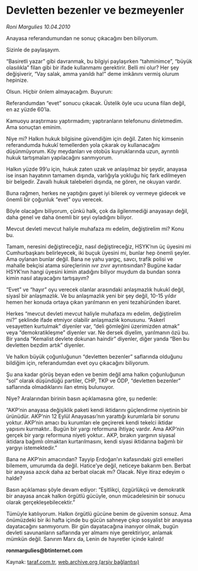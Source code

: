 # Devletten bezenler ve bezmeyenler

*Roni Margulies 10.04.2010*

<div class="yazi"><p>Anayasa referandumundan ne sonuç çıkacağını ben biliyorum.</p>
<p>Sizinle de paylaşayım.</p>
<p>“Basiretli yazar” gibi davranmak, bu bilgiyi paylaşırken “tahminimce”, “büyük olasılıkla” filan gibi bir ifade kullanmamı gerektirir. Belli mi olur? Her şey değişiverir, “Vay salak, amma yanıldı ha!” deme imkânını vermiş olurum hepinize.</p>
<p>Olsun. Hiçbir önlem almayacağım. Buyurun:</p>
<p>Referandumdan “evet” sonucu çıkacak. Üstelik öyle ucu ucuna filan değil, en az yüzde 60’la.</p>
<p>Kamuoyu araştırması yaptırmadım; yaptıranların telefonunu dinletmedim. Ama sonuçtan eminim.</p>
<p>Niye mi? Halkın hukuk bilgisine güvendiğim için değil. Zaten hiç kimsenin referandumda hukukî temellerden yola çıkarak oy kullanacağını düşünmüyorum. Köy meydanları ve otobüs kuyruklarında uzun, ayrıntılı hukuk tartışmaları yapılacağını sanmıyorum.</p>
<p>Halkın yüzde 99’u için, hukuk zaten uzak ve anlaşılmaz bir şeydir, anayasa ise insan hayatının tamamen dışında, varlığıyla yokluğu hiç fark edilmeyen bir belgedir. Zavallı hukuk talebeleri dışında, ne gören, ne okuyan vardır.</p>
<p>Buna rağmen, herkes ne yaptığını gayet iyi bilerek oy vermeye gidecek ve önemli bir çoğunluk “evet” oyu verecek.</p>
<p>Böyle olacağını biliyorum, çünkü halk, çok da ilgilenmediği anayasayı değil, daha genel ve daha önemli bir şeyi oyladığını biliyor.</p>
<p>Mevcut devleti mevcut haliyle muhafaza mı edelim, değiştirelim mi? Konu bu.</p>
<p>Tamam, neresini değiştireceğiz, nasıl değiştireceğiz, HSYK’nın üç üyesini mi Cumhurbaşkanı belirleyecek, iki buçuk üyesini mi, bunlar hep önemli şeyler. Ama oylanan bunlar değil. Bana ne yahu yargıç, savcı, trafik polisi ve mahalle bekçisi atama süreçlerinin ıvır zıvır ayrıntısından? Bugüne kadar HSYK’nın hangi üyesini kimin atadığını biliyor muydum da bundan sonra kimin nasıl atayacağını tartışayım?</p>
<p>“Evet” ve “hayır” oyu verecek olanlar arasındaki anlaşmazlık hukukî değil, siyasî bir anlaşmazlık. Ve bu anlaşmazlık yeni bir şey değil, 10-15 yıldır hemen her konuda ortaya çıkan yarılmanın en yeni tezahüründen ibaret.</p>
<p>Herkes “mevcut devleti mevcut haliyle muhafaza mı edelim, değiştirelim mi?” şeklinde ifade etmiyor olabilir anlaşmazlık konusunu. “Askerî vesayetten kurtulmak” diyenler var, “deli gömleğini üzerimizden atmak” veya “demokratikleşme” diyenler var. Ne dersek diyelim, yarılmanın özü bu. Bir yanda “Kemalist devlete dokunan haindir” diyenler, diğer yanda “Ben bu devletten bezdim artık” diyenler.</p>
<p>Ve halkın büyük çoğunluğunun “devletten bezenler” saflarında olduğunu bildiğim için, referandumdan evet oyu çıkacağını biliyorum.</p>
<p>Şu ana kadar görüş beyan eden ve benim değil ama halkın çoğunluğunun “sol” olarak düşündüğü partiler, CHP, TKP ve ÖDP, “devletten bezenler” saflarında olmadıklarını ilan etmiş bulunuyor.</p>
<p>Niye? Aralarından birinin basın açıklamasına göre, şu nedenle:</p>
<p>“AKP’nin anayasa değişiklik paketi kendi iktidarını güçlendirme niyetinin bir ürünüdür. AKP’nin 12 Eylül Anayasası’nın yarattığı kurumlarla bir sorunu yoktur. AKP’nin amacı bu kurumları ele geçirerek kendi tekelci iktidar yapısını kurmaktır.. Bugün bir yargı reformuna ihtiyaç vardır. Ama AKP’nin gerçek bir yargı reformuna niyeti yoktur.. AKP, bırakın yargının siyasal iktidara bağımlı olmaktan kurtarılmasını, kendi siyasi iktidarına bağımlı bir yargıyı istemektedir.”</p>
<p>Bana ne AKP’nin amacından? Tayyip Erdoğan’ın kafasındaki gizli emelleri bilemem, umurumda da değil. Hatice’ye değil, neticeye bakarım ben. Berbat bir anayasa azıcık daha az berbat olacak mı? Olacak. Niye itiraz edeyim o halde?</p>
<p>Basın açıklaması şöyle devam ediyor: “Eşitlikçi, özgürlükçü ve demokratik bir anayasa ancak halkın örgütlü gücüyle, onun mücadelesinin bir sonucu olarak gerçekleşebilecektir.”</p>
<p>Tümüyle katılıyorum. Halkın örgütlü gücüne benim de güvenim sonsuz. Ama önümüzdeki bir iki hafta içinde bu gücün sahneye çıkıp sosyalist bir anayasa dayatacağını sanmıyorum. Bir gün dayatacağına inanıyor olmak, bugün devleti savunanların saflarında yer almamı niye gerektiriyor, anlamak mümkün değil. Sanırım Marx da, Lenin de hayretler içinde kalırdı! </p>
<p><b>ronmargulies@btinternet.com</b></p></div>

Kaynak: [taraf.com.tr](http://www.taraf.com.tr:80/makale/10828.htm), [web.archive.org (arşiv bağlantısı)](http://web.archive.org/web/20100413115510/http://www.taraf.com.tr:80/makale/10828.htm)
